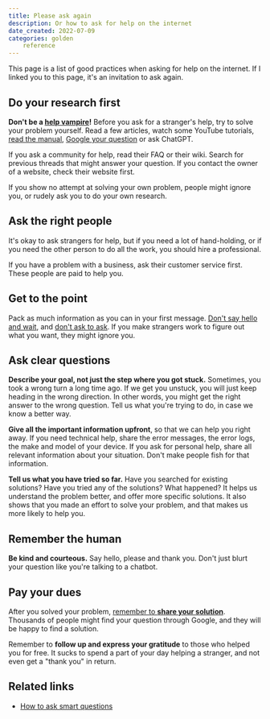 ```yaml
---
title: Please ask again
description: Or how to ask for help on the internet
date_created: 2022-07-09
categories: golden
    reference
---
```


This page is a list of good practices when asking for help on the internet. If I linked you to this page, it's an invitation to ask again.

## Do your research first

**Don't be a [help vampire](https://communitymgt.fandom.com/wiki/Help_Vampire)!** Before you ask for a stranger's help, try to solve your problem yourself. Read a few articles, watch some YouTube tutorials, [read the manual](https://en.wikipedia.org/wiki/RTFM), [Google your question](https://slang.net/meaning/jfgi) or ask ChatGPT. 

If you ask a community for help, read their FAQ or their wiki. Search for previous threads that might answer your question. If you contact the owner of a website, check their website first.

If you show no attempt at solving your own problem, people might ignore you, or rudely ask you to do your own research.

## Ask the right people

It's okay to ask strangers for help, but if you need a lot of hand-holding, or if you need the other person to do all the work, you should hire a professional.

If you have a problem with a business, ask their customer service first. These people are paid to help you.

## Get to the point

Pack as much information as you can in your first message. [Don't say hello and wait](https://sbmueller.github.io/nohello/), and [don't ask to ask](https://dontasktoask.com/). If you make strangers work to figure out what you want, they might ignore you.

## Ask clear questions

**Describe your goal, not just the step where you got stuck.** Sometimes, you took a wrong turn a long time ago. If we get you unstuck, you will just keep heading in the wrong direction. In other words, you might get the right answer to the wrong question. Tell us what you're trying to do, in case we know a better way.

**Give all the important information upfront**, so that we can help you right away. If you need technical help, share the error messages, the error logs, the make and model of your device. If you ask for personal help, share all relevant information about your situation. Don't make people fish for that information.

**Tell us what you have tried so far.** Have you searched for existing solutions? Have you tried any of the solutions? What happened? It helps us understand the problem better, and offer more specific solutions. It also shows that you made an effort to solve your problem, and that makes us more likely to help you.

## Remember the human

**Be kind and courteous.** Say hello, please and thank you. Don't just blurt your question like you're talking to a chatbot.

## Pay your dues

After you solved your problem, [remember to **share your solution**](/blog/duty-to-document). Thousands of people might find your question through Google, and they will be happy to find a solution.

Remember to **follow up and express your gratitude** to those who helped you for free. It sucks to spend a part of your day helping a stranger, and not even get a "thank you" in return.

## Related links

- [How to ask smart questions](http://catb.org/~esr/faqs/smart-questions.html)
